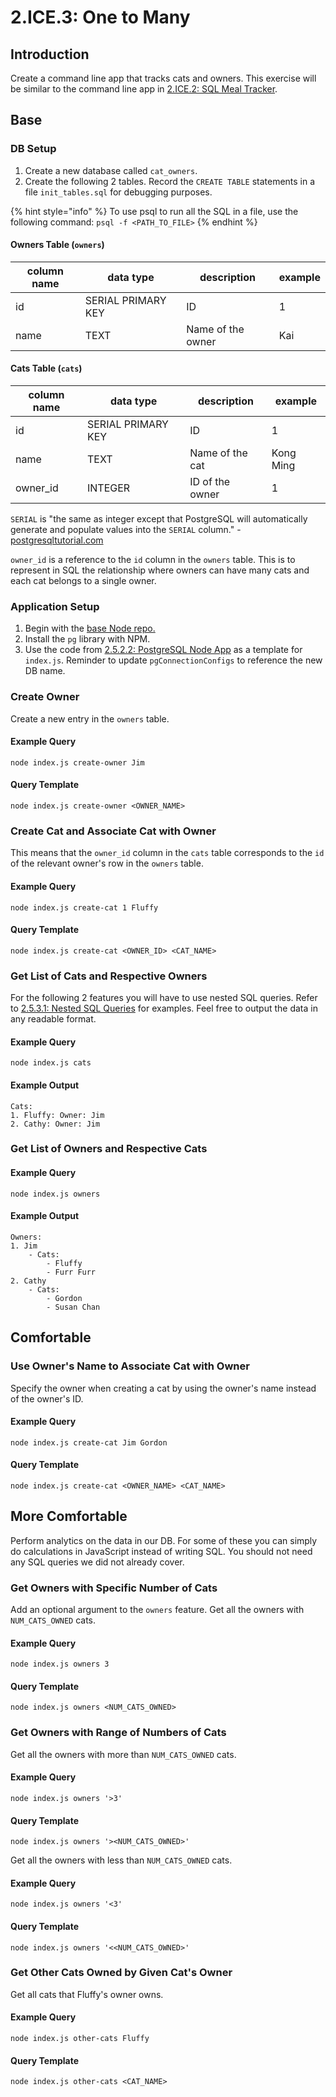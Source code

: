 # 2.ICE.3: One to Many

## Introduction

Create a command line app that tracks cats and owners. This exercise will be similar to the command line app in [2.ICE.2: SQL Meal Tracker](../2.ice-in-class-exercises/2.ice.2-sql-meal-keeper.md).

## Base

### DB Setup

1. Create a new database called `cat_owners`.
2. Create the following 2 tables. Record the `CREATE TABLE` statements in a file `init_tables.sql` for debugging purposes.

{% hint style="info" %}
To use psql to run all the SQL in a file, use the following command: `psql -f <PATH_TO_FILE>`
{% endhint %}

#### Owners Table (`owners`)

| column name | data type          | description       | example |
| ----------- | ------------------ | ----------------- | ------- |
| id          | SERIAL PRIMARY KEY | ID                | 1       |
| name        | TEXT               | Name of the owner | Kai     |

#### Cats Table (`cats`)

| column name | data type          | description     | example   |
| ----------- | ------------------ | --------------- | --------- |
| id          | SERIAL PRIMARY KEY | ID              | 1         |
| name        | TEXT               | Name of the cat | Kong Ming |
| owner_id    | INTEGER            | ID of the owner | 1         |

`SERIAL` is "the same as integer except that PostgreSQL will automatically generate and populate values into the `SERIAL` column." - [postgresqltutorial.com](https://www.postgresqltutorial.com/postgresql-data-types/#:~:text=Integer%20%28%20INT%20%29%20is%20a%204,or%20AUTOINCREMENT%20column%20in%20SQLite.)

`owner_id` is a reference to the `id` column in the `owners` table. This is to represent in SQL the relationship where owners can have many cats and each cat belongs to a single owner.

### Application Setup

1. Begin with the [base Node repo.](https://github.com/rocketacademy/base-node-bootcamp)
2. Install the `pg` library with NPM.
3. Use the code from [2.5.2.2: PostgreSQL Node App](../3.4-sql-applications/2.5.2.2-postgresql-node-app.md#select) as a template for `index.js`. Reminder to update `pgConnectionConfigs` to reference the new DB name.

### Create Owner

Create a new entry in the `owners` table.

#### Example Query

```
node index.js create-owner Jim
```

#### Query Template

```
node index.js create-owner <OWNER_NAME>
```

### Create Cat and Associate Cat with Owner

This means that the `owner_id` column in the `cats` table corresponds to the `id` of the relevant owner's row in the `owners` table.

#### Example Query

```
node index.js create-cat 1 Fluffy
```

#### Query Template

```
node index.js create-cat <OWNER_ID> <CAT_NAME>
```

### Get List of Cats and Respective Owners

For the following 2 features you will have to use nested SQL queries. Refer to [2.5.3.1: Nested SQL Queries](../2.5-sql/2.5.3-sql-techniques/2.5.3.1-nested-sql-queries.md) for examples. Feel free to output the data in any readable format.

#### Example Query

```
node index.js cats
```

#### Example Output

```
Cats:
1. Fluffy: Owner: Jim
2. Cathy: Owner: Jim
```

### Get List of Owners and Respective Cats

#### Example Query

```
node index.js owners
```

#### Example Output

```
Owners:
1. Jim
    - Cats:
        - Fluffy
        - Furr Furr
2. Cathy
    - Cats:
        - Gordon
        - Susan Chan
```

## Comfortable

### Use Owner's Name to Associate Cat with Owner

Specify the owner when creating a cat by using the owner's name instead of the owner's ID.

#### Example Query

```
node index.js create-cat Jim Gordon
```

#### Query Template

```
node index.js create-cat <OWNER_NAME> <CAT_NAME>
```

## More Comfortable

Perform analytics on the data in our DB. For some of these you can simply do calculations in JavaScript instead of writing SQL. You should not need any SQL queries we did not already cover.

### Get Owners with Specific Number of Cats

Add an optional argument to the `owners` feature. Get all the owners with `NUM_CATS_OWNED` cats.

#### Example Query

```
node index.js owners 3
```

#### Query Template

```
node index.js owners <NUM_CATS_OWNED>
```

### Get Owners with Range of Numbers of Cats

Get all the owners with more than `NUM_CATS_OWNED` cats.

#### Example Query

```
node index.js owners '>3'
```

#### Query Template

```
node index.js owners '><NUM_CATS_OWNED>'
```

Get all the owners with less than `NUM_CATS_OWNED` cats.

#### Example Query

```
node index.js owners '<3'
```

#### Query Template

```
node index.js owners '<<NUM_CATS_OWNED>'
```

### Get Other Cats Owned by Given Cat's Owner

Get all cats that Fluffy's owner owns.

#### Example Query

```
node index.js other-cats Fluffy
```

#### Query Template

```
node index.js other-cats <CAT_NAME>
```
